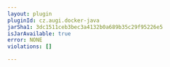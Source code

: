 ```yaml
---
layout: plugin
pluginId: cz.augi.docker-java
jarSha1: 3dc1511ceb3bec3a4132b0a689b35c29f95226e5
isJarAvailable: true
error: NONE
violations: []

---
```

